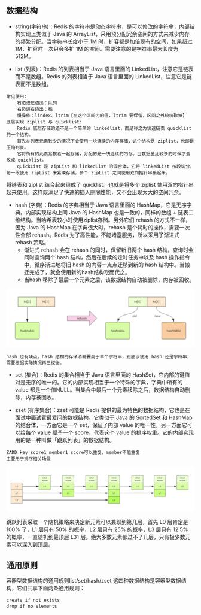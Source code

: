 ## 数据结构

* string(字符串)：Redis 的字符串是动态字符串，是可以修改的字符串，内部结构实现上类似于 Java 的 ArrayList，采用预分配冗余空间的方式来减少内存的频繁分配。当字符串长度小于 1M 时，扩容都是加倍现有的空间，如果超过 1M，扩容时一次只会多扩 1M 的空间。需要注意的是字符串最大长度为512M。


* list (列表)：Redis 的列表相当于 Java 语言里面的 LinkedList，注意它是链表而不是数组。Redis 的列表相当于 Java 语言里面的 LinkedList，注意它是链表而不是数组。
```
常见使用:
    右边进左边出：队列
    右边进右边出：栈
    慢操作：lindex、ltrim【在这个区间内的值，ltrim 要保留，区间之外统统砍掉】
底层实现 ziplist 与 quicklist:
    Redis 底层存储的还不是一个简单的 linkedlist，而是称之为快速链表 quicklist 的一个结构。
    首先在列表元素较少的情况下会使用一块连续的内存存储，这个结构是 ziplist，也即是压缩列表。
    它将所有的元素紧挨着一起存储，分配的是一块连续的内存。当数据量比较多的时候才会改成 quicklist。
    quickList 是 zipList 和 linkedList 的混合体，它将 linkedList 按段切分，每一段使用 zipList 来紧凑存储，多个 zipList 之间使用双向指针串接起来。
```
将链表和 ziplist 结合起来组成了 quicklist。也就是将多个 ziplist 使用双向指针串起来使用。这样既满足了快速的插入删除性能，又不会出现太大的空间冗余。


* hash (字典)：Redis 的字典相当于 Java 语言里面的 HashMap，它是无序字典。内部实现结构上同 Java 的 HashMap 也是一致的，同样的数组 + 链表二维结构。当哈希表较小时使用ziplist存储。另外它们 rehash 的方式不一样，因为 Java 的 HashMap 在字典很大时，rehash 是个耗时的操作，需要一次性全部 rehash。Redis 为了高性能，不能堵塞服务，所以采用了渐进式 rehash 策略。
    * 渐进式 rehash 会在 rehash 的同时，保留新旧两个 hash 结构，查询时会同时查询两个 hash 结构，然后在后续的定时任务中以及 hash 操作指令中，循序渐进地将旧 hash 的内容一点点迁移到新的 hash 结构中。当搬迁完成了，就会使用新的hash结构取而代之。
    * 当hash 移除了最后一个元素之后，该数据结构自动被删除，内存被回收。
    
![avatar](static/1.png)
```
hash 也有缺点，hash 结构的存储消耗要高于单个字符串，到底该使用 hash 还是字符串，需要根据实际情况再三权衡。
```

* set (集合)：Redis 的集合相当于 Java 语言里面的 HashSet，它内部的键值对是无序的唯一的。它的内部实现相当于一个特殊的字典，字典中所有的 value 都是一个值NULL。当集合中最后一个元素移除之后，数据结构自动删除，内存被回收。

* zset (有序集合)：zset 可能是 Redis 提供的最为特色的数据结构，它也是在面试中面试官最爱问的数据结构。它类似于 Java 的 SortedSet 和 HashMap 的结合体，一方面它是一个 set，保证了内部 value 的唯一性，另一方面它可以给每个 value 赋予一个 score，代表这个 value 的排序权重。它的内部实现用的是一种叫做「跳跃列表」的数据结构。
```
ZADD key score1 member1 score可以重复，member不能重复
主要用于排序相关场景
```

![avatar](static/2.png)

跳跃列表采取一个随机策略来决定新元素可以兼职到第几层，首先 L0 层肯定是 100% 了，L1 层只有 50% 的概率，L2 层只有 25% 的概率，L3 层只有 12.5% 的概率，一直随机到最顶层 L31 层。绝大多数元素都过不了几层，只有极少数元素可以深入到顶层。

## 通用原则

容器型数据结构的通用规则list/set/hash/zset 这四种数据结构是容器型数据结构，它们共享下面两条通用规则：
```
create if not exists
drop if no elements
```
